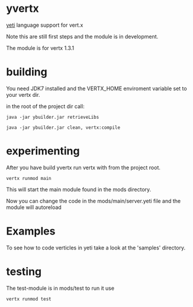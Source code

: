 yvertx
======

[yeti](http://mth.github.com/yeti/) language support for vert.x

Note this are still first steps and the module is in development.

The module is for vertx 1.3.1 

building
======

You need JDK7 installed and the VERTX_HOME enviroment variable set to your vertx dir.

in the root of the project dir call:

    java -jar ybuilder.jar retrieveLibs

    java -jar ybuilder.jar clean, vertx:compile


experimenting
======

After you have build yvertx run vertx with from the project root. 

    vertx runmod main

This will start the main module found in the mods directory.

Now you can change the code in the mods/main/server.yeti file and 
the module will autoreload


Examples
========

To see how to code verticles in yeti take a look at the 'samples' directory.

testing
========

The test-module is in mods/test to run it use

    vertx runmod test

